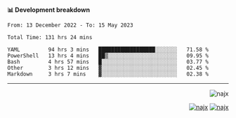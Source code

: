 <b>📊 Development breakdown</b>
<!--START_SECTION:waka-->

```text
From: 13 December 2022 - To: 15 May 2023

Total Time: 131 hrs 24 mins

YAML         94 hrs 3 mins   ██████████████████░░░░░░░   71.58 %
PowerShell   13 hrs 4 mins   ██▒░░░░░░░░░░░░░░░░░░░░░░   09.95 %
Bash         4 hrs 57 mins   █░░░░░░░░░░░░░░░░░░░░░░░░   03.77 %
Other        3 hrs 12 mins   ▓░░░░░░░░░░░░░░░░░░░░░░░░   02.45 %
Markdown     3 hrs 7 mins    ▓░░░░░░░░░░░░░░░░░░░░░░░░   02.38 %
```

<!--END_SECTION:waka-->
-----
<p align="right">
  <img src="https://komarev.com/ghpvc/?username=najx&label=GitHub%20Profile%20Views&color=yellow&style=flat" alt="najx" />
</p align="center">
<p align="right">
  <a href="https://www.linkedin.com/in/abdx"><img src="https://img.shields.io/badge/LinkedIn--_.svg?style=social&logo=linkedin" alt="najx"></a>
  <a href="https://stackoverflow.com/users/19588110/najim-abdelmoula"><img src="https://img.shields.io/badge/Stack Overflow--_.svg?style=social&logo=stackoverflow" alt="najx"></a>
</p align="center">
